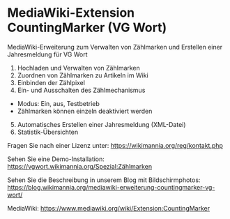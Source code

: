 # MediaWiki-Extension CountingMarker (VG Wort)
MediaWiki-Erweiterung zum Verwalten von Zählmarken und Erstellen einer Jahresmeldung für VG Wort

1. Hochladen und Verwalten von Zählmarken
2. Zuordnen von Zählmarken zu Artikeln im Wiki
3. Einbinden der Zählpixel
4. Ein- und Ausschalten des Zählmechanismus
* Modus: Ein, aus, Testbetrieb
* Zählmarken können einzeln deaktiviert werden
5. Automatisches Erstellen einer Jahresmeldung (XML-Datei)
6. Statistik-Übersichten

Fragen Sie nach einer Lizenz unter:
https://wikimannia.org/reg/kontakt.php

Sehen Sie eine Demo-Installation:
https://vgwort.wikimannia.org/Spezial:Zählmarken

Sehen Sie die Beschreibung in unserem Blog mit Bildschirmphotos:
https://blog.wikimannia.org/mediawiki-erweiterung-countingmarker-vg-wort/

MediaWiki:
https://www.mediawiki.org/wiki/Extension:CountingMarker
